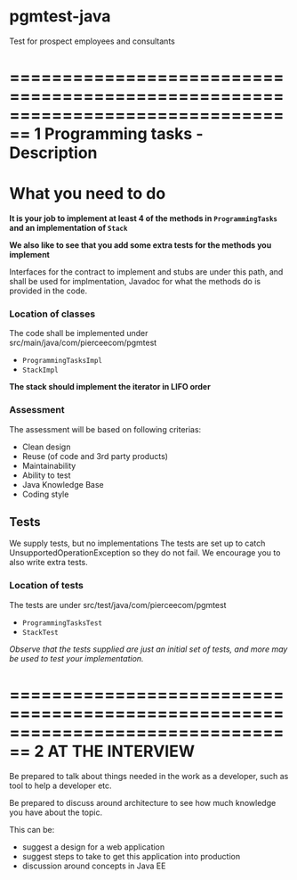 # pgmtest-java
Test for prospect employees and consultants

================================================================================
1 Programming tasks - Description
================================================================================

# What you need to do
**It is your job to implement at least 4 of the methods in ```ProgrammingTasks``` and an implementation of ```Stack```**

**We also like to see that you add some extra tests for the methods you implement**

Interfaces for the contract to implement and stubs are under this path, and shall be used for implmentation, 
Javadoc for what the methods do is provided in the code.

### Location of classes
The code shall be implemented under 
src/main/java/com/pierceecom/pgmtest
- ```ProgrammingTasksImpl```
- ```StackImpl```

**The stack should implement the iterator in LIFO order**

### Assessment
The assessment will be based on following criterias:
- Clean design
- Reuse (of code and 3rd party products)
- Maintainability
- Ability to test
- Java Knowledge Base
- Coding style

## Tests
We supply tests, but no implementations The tests are set up to catch UnsupportedOperationException so they do not fail.
We encourage you to also write extra tests.


### Location of tests
The tests are under
src/test/java/com/pierceecom/pgmtest
- ```ProgrammingTasksTest```
- ```StackTest```


*Observe that the tests supplied are just an initial set of tests, and more may be used to test your implementation.*

================================================================================
2 AT THE INTERVIEW
================================================================================
Be prepared to talk about things needed in the work as a developer, such as tool to help a developer etc.

Be prepared to discuss around architecture to see how much knowledge you have about the topic. 

This can be:
- suggest a design for a web application
- suggest steps to take to get this application into production
- discussion around concepts in Java EE

